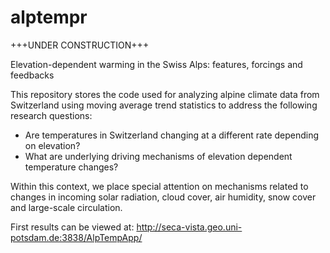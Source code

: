 # alptempr

+++UNDER CONSTRUCTION+++

Elevation-dependent warming in the Swiss Alps: features, forcings and feedbacks

This repository stores the code used for analyzing alpine climate data from Switzerland using moving average trend statistics to address the following research questions: 
- Are temperatures in Switzerland changing at a different rate depending on elevation?
- What are underlying driving mechanisms of elevation dependent temperature changes?

Within this context, we place special attention on mechanisms related to changes in incoming solar radiation, cloud cover, air humidity, snow cover and large-scale circulation.

First results can be viewed at: http://seca-vista.geo.uni-potsdam.de:3838/AlpTempApp/
